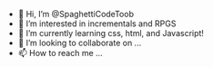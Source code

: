 - 👋 Hi, I’m @SpaghettiCodeToob
- 👀 I’m interested in incrementals and RPGS
- 🌱 I’m currently learning css, html, and Javascript! 
- 💞️ I’m looking to collaborate on ...
- 📫 How to reach me ...

<!---
SpaghettiCodeToob/SpaghettiCodeToob is a ✨ special ✨ repository because its `README.md` (this file) appears on your GitHub profile.
You can click the Preview link to take a look at your changes.
--->
